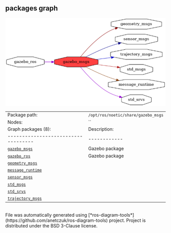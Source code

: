<!--
File was automatically generated using 'ros-diagram-tools' project.
Project is distributed under the BSD 3-Clause license.
-->

## packages graph

[![gazebo_msgs](gazebo_msgs.png "gazebo_msgs")](gazebo_msgs.png)

|     |     |
| --- | --- |
| Package path: | `/opt/ros/noetic/share/gazebo_msgs` |
| Nodes: | `` |
| Graph packages (8): | Description: |
| ----------------------------------- | ------------ |
| [`gazebo_msgs`](gazebo_msgs.html) | Gazebo package |
| [`gazebo_ros`](gazebo_ros.html) | Gazebo package |
| [`geometry_msgs`](geometry_msgs.html) |  |
| [`message_runtime`](message_runtime.html) |  |
| [`sensor_msgs`](sensor_msgs.html) |  |
| [`std_msgs`](std_msgs.html) |  |
| [`std_srvs`](std_srvs.html) |  |
| [`trajectory_msgs`](trajectory_msgs.html) |  |


</br>
File was automatically generated using [*ros-diagram-tools*](https://github.com/anetczuk/ros-diagram-tools) project.
Project is distributed under the BSD 3-Clause license.
